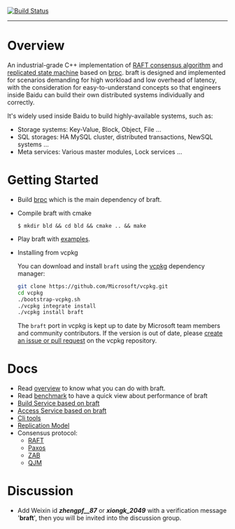 [![Build Status](https://travis-ci.org/baidu/braft.svg?branch=master)](https://travis-ci.org/baidu/braft)

---

# Overview
An industrial-grade C++ implementation of [RAFT consensus algorithm](https://raft.github.io/) and [replicated state machine](https://en.wikipedia.org/wiki/State_machine_replication) based on [brpc](https://github.com/brpc/brpc). braft is designed and implemented for scenarios demanding for high workload and low overhead of latency, with the consideration for easy-to-understand concepts so that engineers inside Baidu can build their own distributed systems individually and correctly.

It's widely used inside Baidu to build highly-available systems, such as:
* Storage systems: Key-Value, Block, Object, File ...
* SQL storages: HA MySQL cluster, distributed transactions, NewSQL systems ...
* Meta services: Various master modules, Lock services ...

# Getting Started

* Build [brpc](https://github.com/brpc/brpc/blob/master/docs/cn/getting_started.md) which is the main dependency of braft.

* Compile braft with cmake
  
  ```shell
  $ mkdir bld && cd bld && cmake .. && make
  ```

* Play braft with [examples](./example).

* Installing from vcpkg
  
  You can download and install `braft` using the [vcpkg](https://github.com/Microsoft/vcpkg) dependency manager:
  ```sh
  git clone https://github.com/Microsoft/vcpkg.git
  cd vcpkg
  ./bootstrap-vcpkg.sh
  ./vcpkg integrate install
  ./vcpkg install braft
  ```
  The `braft` port in vcpkg is kept up to date by Microsoft team members and community contributors. If the version is out of date, please [create an issue or pull   request](https://github.com/Microsoft/vcpkg) on the vcpkg repository.

# Docs

* Read [overview](./docs/cn/overview.md) to know what you can do with braft.
* Read [benchmark](./docs/cn/benchmark.md) to have a quick view about performance of braft
* [Build Service based on braft](./docs/cn/server.md)
* [Access Service based on braft](./docs/cn/client.md)
* [Cli tools](./docs/cn/cli.md)
* [Replication Model](./docs/cn/replication.md)
* Consensus protocol:
  * [RAFT](./docs/cn/raft_protocol.md)
  * [Paxos](./docs/cn/paxos_protocol.md)
  * [ZAB](./docs/cn/zab_protocol.md)
  * [QJM](./docs/cn/qjm.md)

# Discussion

* Add Weixin id ***zhengpf__87*** or ***xiongk_2049*** with a verification message '**braft**', then you will be invited into the discussion group. 
